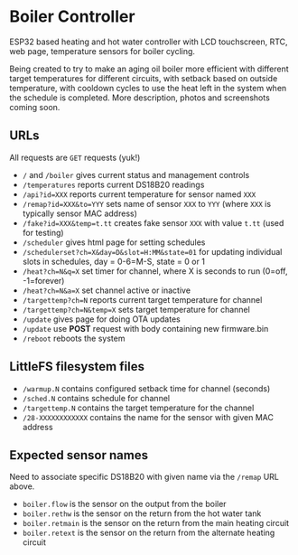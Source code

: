 # Boiler Controller

ESP32 based heating and hot water controller with LCD touchscreen, RTC, web page, temperature sensors for boiler cycling.

Being created to try to make an aging oil boiler more efficient with different target temperatures for different circuits, with setback based on outside temperature, with cooldown cycles to use the heat left in the system when the schedule is completed.
More description, photos and screenshots coming soon.

## URLs

All requests are `GET` requests (yuk!)

* `/` and `/boiler` gives current status and management controls
* `/temperatures` reports current DS18B20 readings
* `/api?id=XXX` reports current temperature for sensor named `XXX`
* `/remap?id=XXX&to=YYY` sets name of sensor `XXX` to `YYY` (where `XXX` is typically sensor MAC address)
* `/fake?id=XXX&temp=t.tt` creates fake sensor `XXX` with value `t.tt` (used for testing)
* `/scheduler` gives html page for setting schedules
* `/schedulerset?ch=X&day=D&slot=H:MM&state=01` for updating individual slots in schedules, day = 0-6=M-S, state = 0 or 1
* `/heat?ch=N&q=X` set timer for channel, where X is seconds to run (0=off, -1=forever)
* `/heat?ch=N&a=X` set channel active or inactive
* `/targettemp?ch=N` reports current target temperature for channel
* `/targettemp?ch=N&temp=X` sets target temperature for channel
* `/update` gives page for doing OTA updates
* `/update` use __POST__ request with body containing new firmware.bin
* `/reboot` reboots the system

## LittleFS filesystem files

* `/warmup.N` contains configured setback time for channel (seconds)
* `/sched.N` contains schedule for channel
* `/targettemp.N` contains the target temperature for the channel
* `/28-XXXXXXXXXXXX` contains the name for the sensor with given MAC address

## Expected sensor names

Need to associate specific DS18B20 with given name via the `/remap` URL above.

* `boiler.flow` is the sensor on the output from the boiler
* `boiler.rethw` is the sensor on the return from the hot water tank
* `boiler.retmain` is the sensor on the return from the main heating circuit
* `boiler.retext` is the sensor on the return from the alternate heating circuit
